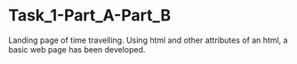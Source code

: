 # Task_1-Part_A-Part_B
Landing page of time travelling.
Using html and other attributes of an html, a basic web page has been developed.
